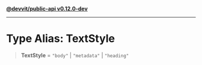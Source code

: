 [**@devvit/public-api v0.12.0-dev**](../../../../../../README.md)

---

# Type Alias: TextStyle

> **TextStyle** = `"body"` \| `"metadata"` \| `"heading"`

